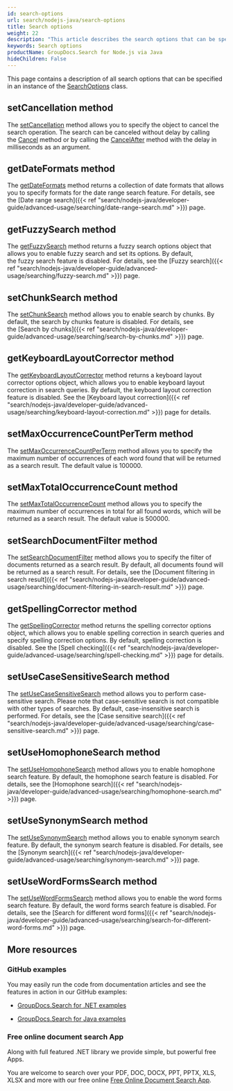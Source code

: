 ```yaml
---
id: search-options
url: search/nodejs-java/search-options
title: Search options
weight: 22
description: "This article describes the search options that can be specified in an instance of the SearchOptions class."
keywords: Search options
productName: GroupDocs.Search for Node.js via Java
hideChildren: False
---
```

This page contains a description of all search options that can be specified in an instance of the [SearchOptions](https://reference.groupdocs.com/search/nodejs-java/com.groupdocs.search.options/SearchOptions) class.

## setCancellation method

The [setCancellation](https://reference.groupdocs.com/search/nodejs-java/com.groupdocs.search.options/SearchOptions#setCancellation(com.groupdocs.search.common.Cancellation)) method allows you to specify the object to cancel the search operation. The search can be canceled without delay by calling the [Cancel](https://reference.groupdocs.com/search/nodejs-java/com.groupdocs.search.common/Cancellation#cancel()) method or by calling the [CancelAfter](https://reference.groupdocs.com/search/nodejs-java/com.groupdocs.search.common/Cancellation#cancelAfter(int)) method with the delay in milliseconds as an argument.

## getDateFormats method

The [getDateFormats](https://reference.groupdocs.com/search/nodejs-java/com.groupdocs.search.options/SearchOptions#getDateFormats()) method returns a collection of date formats that allows you to specify formats for the date range search feature. For details, see the [Date range search]({{< ref "search/nodejs-java/developer-guide/advanced-usage/searching/date-range-search.md" >}}) page.

## getFuzzySearch method

The [getFuzzySearch](https://reference.groupdocs.com/search/nodejs-java/com.groupdocs.search.options/SearchOptions#getFuzzySearch()) method returns a fuzzy search options object that allows you to enable fuzzy search and set its options. By default, the fuzzy search feature is disabled. For details, see the [Fuzzy search]({{< ref "search/nodejs-java/developer-guide/advanced-usage/searching/fuzzy-search.md" >}}) page.

## setChunkSearch method

The [setChunkSearch](https://reference.groupdocs.com/search/nodejs-java/com.groupdocs.search.options/SearchOptions#setChunkSearch(boolean)) method allows you to enable search by chunks. By default, the search by chunks feature is disabled. For details, see the [Search by chunks]({{< ref "search/nodejs-java/developer-guide/advanced-usage/searching/search-by-chunks.md" >}}) page.

## getKeyboardLayoutCorrector method

The [getKeyboardLayoutCorrector](https://reference.groupdocs.com/search/nodejs-java/com.groupdocs.search.options/SearchOptions#getKeyboardLayoutCorrector()) method returns a keyboard layout corrector options object, which allows you to enable keyboard layout correction in search queries. By default, the keyboard layout correction feature is disabled. See the [Keyboard layout correction]({{< ref "search/nodejs-java/developer-guide/advanced-usage/searching/keyboard-layout-correction.md" >}}) page for details.

## setMaxOccurrenceCountPerTerm method

The [setMaxOccurrenceCountPerTerm](https://reference.groupdocs.com/search/nodejs-java/com.groupdocs.search.options/SearchOptions#setMaxOccurrenceCountPerTerm(int)) method allows you to specify the maximum number of occurrences of each word found that will be returned as a search result. The default value is 100000.

## setMaxTotalOccurrenceCount method

The [setMaxTotalOccurrenceCount](https://reference.groupdocs.com/search/nodejs-java/com.groupdocs.search.options/SearchOptions#setMaxTotalOccurrenceCount(int)) method allows you to specify the maximum number of occurrences in total for all found words, which will be returned as a search result. The default value is 500000.

## setSearchDocumentFilter method

The [setSearchDocumentFilter](https://reference.groupdocs.com/search/nodejs-java/com.groupdocs.search.options/SearchOptions#setSearchDocumentFilter(com.groupdocs.search.options.ISearchDocumentFilter)) method allows you to specify the filter of documents returned as a search result. By default, all documents found will be returned as a search result. For details, see the [Document filtering in search result]({{< ref "search/nodejs-java/developer-guide/advanced-usage/searching/document-filtering-in-search-result.md" >}}) page.

## getSpellingCorrector method

The [getSpellingCorrector](https://reference.groupdocs.com/search/nodejs-java/com.groupdocs.search.options/SearchOptions#getSpellingCorrector()) method returns the spelling corrector options object, which allows you to enable spelling correction in search queries and specify spelling correction options. By default, spelling correction is disabled. See the [Spell checking]({{< ref "search/nodejs-java/developer-guide/advanced-usage/searching/spell-checking.md" >}}) page for details.

## setUseCaseSensitiveSearch method

The [setUseCaseSensitiveSearch](https://reference.groupdocs.com/search/nodejs-java/com.groupdocs.search.options/SearchOptions#setUseCaseSensitiveSearch(boolean)) method allows you to perform case-sensitive search. Please note that case-sensitive search is not compatible with other types of searches. By default, case-insensitive search is performed. For details, see the [Case sensitive search]({{< ref "search/nodejs-java/developer-guide/advanced-usage/searching/case-sensitive-search.md" >}}) page.

## setUseHomophoneSearch method

The [setUseHomophoneSearch](https://reference.groupdocs.com/search/nodejs-java/com.groupdocs.search.options/SearchOptions#setUseHomophoneSearch(boolean)) method allows you to enable homophone search feature. By default, the homophone search feature is disabled. For details, see the [Homophone search]({{< ref "search/nodejs-java/developer-guide/advanced-usage/searching/homophone-search.md" >}}) page.

## setUseSynonymSearch method

The [setUseSynonymSearch](https://reference.groupdocs.com/search/nodejs-java/com.groupdocs.search.options/SearchOptions#setUseSynonymSearch(boolean)) method allows you to enable synonym search feature. By default, the synonym search feature is disabled. For details, see the [Synonym search]({{< ref "search/nodejs-java/developer-guide/advanced-usage/searching/synonym-search.md" >}}) page.

## setUseWordFormsSearch method

The [setUseWordFormsSearch](https://reference.groupdocs.com/search/nodejs-java/com.groupdocs.search.options/SearchOptions#setUseWordFormsSearch(boolean)) method allows you to enable the word forms search feature. By default, the word forms search feature is disabled. For details, see the [Search for different word forms]({{< ref "search/nodejs-java/developer-guide/advanced-usage/searching/search-for-different-word-forms.md" >}}) page.

## More resources

### GitHub examples

You may easily run the code from documentation articles and see the features in action in our GitHub examples:

*   [GroupDocs.Search for .NET examples](https://github.com/groupdocs-search/GroupDocs.Search-for-.NET)
    
*   [GroupDocs.Search for Java examples](https://github.com/groupdocs-search/GroupDocs.Search-for-Java)
    

### Free online document search App

Along with full featured .NET library we provide simple, but powerful free Apps.

You are welcome to search over your PDF, DOC, DOCX, PPT, PPTX, XLS, XLSX and more with our free online [Free Online Document Search App](https://products.groupdocs.app/search).
